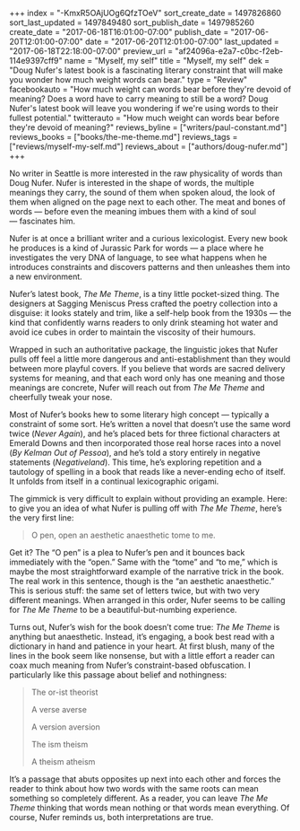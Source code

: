 +++
index = "-KmxR5OAjUOg6QfzTOeV"
sort_create_date = 1497826860
sort_last_updated = 1497849480
sort_publish_date = 1497985260
create_date = "2017-06-18T16:01:00-07:00"
publish_date = "2017-06-20T12:01:00-07:00"
date = "2017-06-20T12:01:00-07:00"
last_updated = "2017-06-18T22:18:00-07:00"
preview_url = "af24096a-e2a7-c0bc-f2eb-114e9397cff9"
name = "Myself, my self"
title = "Myself, my self"
dek = "Doug Nufer's latest book is a fascinating literary constraint that will make you wonder how much weight words can bear."
type = "Review"
facebookauto = "How much weight can words bear before they're devoid of meaning? Does a word have to carry meaning to still be a word? Doug Nufer's latest book will leave you wondering if we're using words to their fullest potential."
twitterauto = "How much weight can words bear before they're devoid of meaning?"
reviews_byline = ["writers/paul-constant.md"]
reviews_books = ["books/the-me-theme.md"]
reviews_tags = ["reviews/myself-my-self.md"]
reviews_about = ["authors/doug-nufer.md"]
+++

No writer in Seattle is more interested in the raw physicality of words than Doug Nufer. Nufer is interested in the shape of words, the multiple meanings they carry, the sound of them when spoken aloud, the look of them when aligned on the page next to each other. The meat and bones of words — before even the meaning imbues them with a kind of soul — fascinates him.

Nufer is at once a brilliant writer and a curious lexicologist. Every new book he produces is a kind of Jurassic Park for words — a place where he investigates the very DNA of language, to see what happens when he introduces constraints and discovers patterns and then unleashes them into a new environment.

Nufer’s latest book, *The Me Theme*, is a tiny little pocket-sized thing. The designers at Sagging Meniscus Press crafted the poetry collection into a disguise: it looks stately and trim, like a self-help book from the 1930s — the kind that confidently warns readers to only drink steaming hot water and avoid ice cubes in order to maintain the viscosity of their humours. 

Wrapped in such an authoritative package, the linguistic jokes that Nufer pulls off feel a little more dangerous and anti-establishment than they would between more playful covers. If you believe that words are sacred delivery systems for meaning, and that each word only has one meaning and those meanings are concrete, Nufer will reach out from *The Me Theme* and cheerfully tweak your nose.

Most of Nufer’s books hew to some literary high concept — typically a constraint of some sort. He’s written a novel that doesn’t use the same word twice (*Never Again*), and he’s placed bets for three fictional characters at Emerald Downs and then incorporated those real horse races into a novel (*By Kelman Out of Pessoa*), and he’s told a story entirely in negative statements (*Negativeland*). This time, he’s exploring repetition and a tautology of spelling in a book that reads like a never-ending echo of itself. It unfolds from itself in a continual lexicographic origami.

The gimmick is very difficult to explain without providing an example. Here: to give you an idea of what Nufer is pulling off with *The Me Theme*, here’s the very first line:

<blockquote>O pen, open an aesthetic anaesthetic tome to me.</blockquote>

Get it? The “O pen” is a plea to Nufer’s pen and it bounces back immediately with the “open.” Same with the “tome” and “to me,” which is maybe the most straightforward example of the narrative trick in the book. The real work in this sentence, though is the “an aesthetic anaesthetic.” This is serious stuff: the same set of letters twice, but with two very different meanings. When arranged in this order, Nufer seems to be calling for *The Me Theme* to be a beautiful-but-numbing experience. 

Turns out, Nufer’s wish for the book doesn’t come true: *The Me Theme* is anything but anaesthetic. Instead, it’s engaging, a book best read with a dictionary in hand and patience in your heart. At first blush, many of the lines in the book seem like nonsense, but with a little effort a reader can coax much meaning from Nufer’s constraint-based obfuscation. I particularly like this passage about belief and nothingness:

<blockquote><p>The or-ist theorist</p>
<p>A verse averse</p>
<p>A version aversion</p>
<p>The ism theism</p>
<p>A theism atheism</p></blockquote>

It’s a passage that abuts opposites up next into each other and forces the reader to think about how two words with the same roots can mean something so completely different. As a reader, you can leave *The Me Theme* thinking that words mean nothing or that words mean everything. Of course, Nufer reminds us, both interpretations are true.


